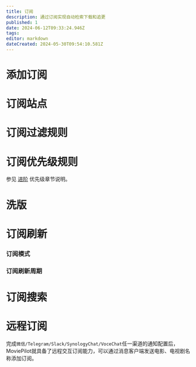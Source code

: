 ```yaml
---
title: 订阅
description: 通过订阅实现自动检索下载和追更
published: 1
date: 2024-06-12T09:33:24.946Z
tags: 
editor: markdown
dateCreated: 2024-05-30T09:54:10.581Z
---
```


# 添加订阅

# 订阅站点

# 订阅过滤规则

# 订阅优先级规则

参见 [进阶](/advanced) 优先级章节说明。

# 洗版

# 订阅刷新
### 订阅模式
### 订阅刷新周期

# 订阅搜索

# 远程订阅

完成`微信/Telegram/Slack/SynologyChat/VoceChat`任一渠道的通知配置后，MoviePilot就具备了远程交互订阅能力，可以通过消息客户端发送电影、电视剧名称添加订阅。
